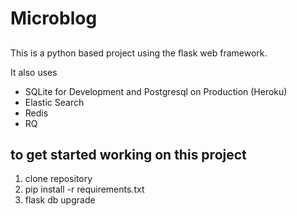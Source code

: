 # Microblog

##
This is a python based project using the flask web framework.

It also uses
* SQLite for Development and Postgresql on Production (Heroku)
* Elastic Search
* Redis
* RQ


## to get started working on this project
1. clone repository
2. pip install -r requirements.txt
3. flask db upgrade
